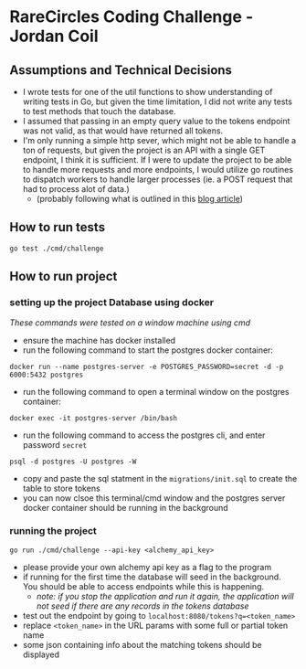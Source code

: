 # RareCircles Coding Challenge - Jordan Coil

## Assumptions and Technical Decisions

- I wrote tests for one of the util functions to show understanding of writing tests in Go, but given the time limitation, I did not write any tests to test methods that touch the database.
- I assumed that passing in an empty query value to the tokens endpoint was not valid, as that would have returned all tokens.
- I'm only running a simple http sever, which might not be able to handle a ton of requests, but given the project is an API with a single GET endpoint, I think it is sufficient. If I were to update the project to be able to handle more requests and more endpoints, I would utilize go routines to dispatch workers to handle larger processes (ie. a POST request that had to process alot of data.)
  - (probably following what is outlined in this [blog article](http://marcio.io/2015/07/handling-1-million-requests-per-minute-with-golang/))

## How to run tests

```
go test ./cmd/challenge
```

## How to run project

### setting up the project Database using docker

*These commands were tested on a window machine using cmd*

- ensure the machine has docker installed
- run the following command to start the postgres docker container: 

```
docker run --name postgres-server -e POSTGRES_PASSWORD=secret -d -p 6000:5432 postgres
```

- run the following command to open a terminal window on the postgres container: 

```
docker exec -it postgres-server /bin/bash
```

- run the following command to access the postgres cli, and enter password ``secret``

```
psql -d postgres -U postgres -W
```


- copy and paste the sql statment in the ```migrations/init.sql``` to create the table to store tokens
- you can now clsoe this terminal/cmd window and the postgres server docker container should be running in the background

### running the project

```
go run ./cmd/challenge --api-key <alchemy_api_key>
```

- please provide your own alchemy api key as a flag to the program
- if running for the first time the database will seed in the background. You should be able to access endpoints while this is happening.
  - *note: if you stop the application and run it again, the application will not seed if there are any records in the tokens database*
- test out the endpoint by going to ```localhost:8080/tokens?q=<token_name>```
- replace ```<token_name>``` in the URL params with some full or partial token name
- some json containing info about the matching tokens should be displayed
